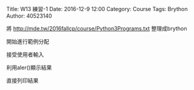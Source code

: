 Title: W13  練習-1
Date: 2016-12-9 12:00
Category: Course
Tags: Brython
Author: 40523140

將<a herf="http://mde.tw/2016fallcp/course/Python3Programs.txt">
http://mde.tw/2016fallcp/course/Python3Programs.txt</a> 整理成brython

<!-- PELICAN_END_SUMMARY -->

<!-- 導入 Brython 標準程式庫 -->

<script type="text/javascript" 
    src="https://cdn.rawgit.com/brython-dev/brython/master/www/src/brython_dist.js">
</script>

<!-- 啟動 Brython -->
<script>
window.onload=function(){
brython(1);
}
</script>
<!-- 以下實際利用  Brython 畫圖 -->
<div id="container"></div>
<script type="text/python3">
from browser import document as doc
from browser import html
container = doc['container']
mystring = ""
num = input("請輸入重複執行次數:")
#for i in range(1,11):
for i in range(1,int(num)+1):
    mystring += str(i)+ ":hallo mde" +html.BR()
container <= mystring
</script>


開始進行範例分配

接受使用者輸入

利用aler()顯示結果

直接列印結果

